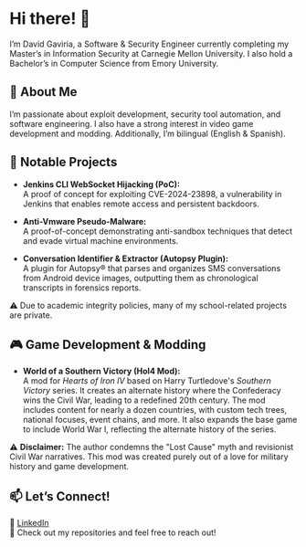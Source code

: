 # Hi there! 👋

I’m David Gaviria, a Software & Security Engineer currently completing my Master’s in Information Security at Carnegie Mellon University. I also hold a Bachelor’s in Computer Science from Emory University.

## 🔹 About Me

I’m passionate about exploit development, security tool automation, and software engineering. I also have a strong interest in video game development and modding. Additionally, I’m bilingual (English & Spanish).

## 🚀 Notable Projects

- **Jenkins CLI WebSocket Hijacking (PoC):**  
  A proof of concept for exploiting CVE-2024-23898, a vulnerability in Jenkins that enables remote access and persistent backdoors.

- **Anti-Vmware Pseudo-Malware:**  
  A proof-of-concept demonstrating anti-sandbox techniques that detect and evade virtual machine environments.

- **Conversation Identifier & Extractor (Autopsy Plugin):**  
  A plugin for Autopsy® that parses and organizes SMS conversations from Android device images, outputting them as chronological transcripts in forensics reports.

⚠️ Due to academic integrity policies, many of my school-related projects are private.

## 🎮 Game Development & Modding

- **World of a Southern Victory (HoI4 Mod):**  
  A mod for *Hearts of Iron IV* based on Harry Turtledove's *Southern Victory* series. It creates an alternate history where the Confederacy wins the Civil War, leading to a redefined 20th century. The mod includes content for nearly a dozen countries, with custom tech trees, national focuses, event chains, and more. It also expands the base game to include World War I, reflecting the alternate history of the series.
  
⚠️ **Disclaimer:** The author condemns the "Lost Cause" myth and revisionist Civil War narratives. This mod was created purely out of a love for military history and game development.


## 📫 Let’s Connect!  
🔗 [LinkedIn](#)  
📂 Check out my repositories and feel free to reach out!

